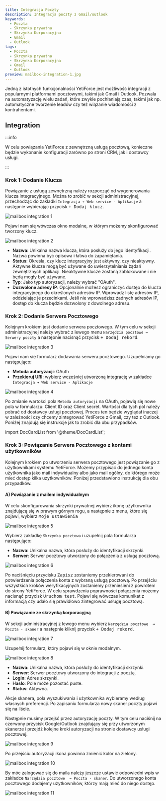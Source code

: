 ```yaml
---
title: Integracja Poczty
description: Integracja poczty z Gmail/outlook
keywords:
  - Poczta
  - Skrzynka prywatna
  - Skrzynka Korporacyjna
  - Gmail
  - Outlook
tags:
  - Poczta
  - Skrzynka prywatna
  - Skrzynka Korporacyjna
  - Gmail
  - Outlook
preview: mailbox-integration-1.jpg
---
```


Jedną z istotnych funkcjonalności YetiForce jest możliwość integracji z popularnymi platformami pocztowymi, takimi jak Gmail i Outlook. Pozwala na automatyzację wielu zadań, które zwykle pochłaniają czas, takimi jak np. automatyczne tworzenie leadów czy też wiązanie wiadomości z kontrahentami.

## Integration

:::info

W celu powiązania YetiForce z zewnętrzną usługą pocztową, konieczne będzie wykonanie konfiguracji zarówno po stroni CRM, jak i dostawcy usługi.

:::

### Krok 1: Dodanie Klucza

Powiązanie z usługą zewnętrzną należy rozpocząć od wygenerowania klucza integracyjnego. Można to zrobić w sekcji administracyjnej, przechodząc do zakładki `Integracja ➔ Web service - Aplikacje` a następnie wybierając przycisk <kbd>+ Dodaj klucz</kbd>.

![mailbox integration 1](mailbox-integration-1.jpg)

Pojawi nam się wówczas okno modalne, w którym możemy skonfigurować tworzony klucz.

![mailbox integration 2](mailbox-integration-2.jpg)

- **Nazwa**: Unikalna nazwa klucza, która posłuży do jego identyfikacji. Nazwa powinna być opisowa i łatwa do zapamiętania.
- **Status**: Określa, czy klucz integracyjny jest aktywny, czy nieaktywny. Aktywne klucze mogą być używane do uwierzytelniania żądań zewnętrznych aplikacji. Nieaktywne klucze zostaną zablokowane i nie będą mogły być używane.
- **Typ**: Jako typ autoryzacji, należy wybrać "OAuth".
- **Dozwolone adresy IP**: Opcjonalnie możesz ograniczyć dostęp do klucza integracyjnego do określonych adresów IP. Wprowadź listę adresów IP, oddzielając je przecinkami. Jeśli nie wprowadzisz żadnych adresów IP, dostęp do klucza będzie dozwolony z dowolnego adresu.

### Krok 2: Dodanie Serwera Pocztowego

Kolejnym krokiem jest dodanie serwera pocztowego. W tym celu w sekcji administracyjnej należy wybrać z lewego menu `Narzędzia pocztowe ➔ Serwery poczty` a następnie nacisnąć przycisk <kbd>+ Dodaj rekord</kbd>.

![mailbox integration 3](mailbox-integration-3.jpg)

Pojawi nam się formularz dodawania serwera pocztowego. Uzupełniamy go następująco:

- **Metoda autoryzacji**: OAuth
- **Przekieruj URI**: wybierz wcześniej utworzoną integrację w zakładce `Integracja ➔ Web service - Aplikacje`

![mailbox integration 4](mailbox-integration-4.jpg)

Po zmianie wartości pola `Metoda autoryzacji` na OAuth, pojawią się nowe pola w formularzu: Client ID oraz Client secret. Wartości dla tych pól należy pobrać od dostawcy usługi pocztowej. Proces ten będzie wyglądał inaczej w zależności czy chcemy zintegrować YetiForce z Gmail, czy też z Outlook. Poniżej znajdują się instrukcje jak to zrobić dla obu przypadków.

import DocCardList from '@theme/DocCardList';

<DocCardList />

### Krok 3: Powiązanie Serwera Pocztowego z kontami użytkowników

Kolejnym krokiem po utworzeniu serwera pocztowego jest powiązanie go z użytkownikami systemu YetiForce. Możemy przypisać do jednego konta użytkownika jako mail indywidualny albo jako mail ogólny, do którego może mieć dostęp kilka użytkowników. Poniżej przedstawiono instrukcję dla obu przypadków.

#### A) Powiązanie z mailem indywidualnym

W celu skonfigurowania skrzynki prywatnej wybierz ikonę użytkownika znajdującą się w prawym górnym rogu, a następnie z menu, które się pojawi, wybierz <kbd>Moje ustawienia</kbd>

![mailbox integration 5](mailbox-integration-5.jpg)

Wybierz zakładkę `Skrzynka pocztowa` i uzupełnij pola formularza następująco:

- **Nazwa**: Unikalna nazwa, która posłuży do identyfikacji skrzynki.
- **Serwer**: Serwer pocztowy utworzony do połączenia z usługą pocztową.

![mailbox integration 6](mailbox-integration-6.jpg)

Po naciśnięciu przycisku <kbd>Zapisz</kbd> zostaniemy przekierowani do potwierdzenia połączenia konta z wybraną usługą pocztową. Po przejściu wszystkich kroków weryfikacyjnych zostaniemy przeniesieni z powrotem do strony YetiForce. W celu sprawdzenia poprawności połączenia możemy nacisnąć przycisk <kbd>Uruchom test</kbd>. Pojawi się wówczas komunikat z informacją czy udało się prawidłowo zintegrować usługę pocztową.

#### B) Powiązanie ze skrzynką korporacyjną

W sekcji administracyjnej z lewego menu wybierz `Narzędzia pocztowe  ➔ Poczta - skaner` a następnie kliknij przycisk <kbd>+ Dodaj rekord</kbd>.

![mailbox integration 7](mailbox-integration-7.jpg)

Uzupełnij formularz, który pojawi się w oknie modalnym.

![mailbox integration 8](mailbox-integration-8.jpg)

- **Nazwa**: Unikalna nazwa, która posłuży do identyfikacji skrzynki.
- **Serwer**: Serwer pocztowy utworzony do integracji z pocztą.
- **Login**: Adres skrzynki.
- **Hasło**: Pole może pozostać puste.
- **Status**: Aktywna.

Akcje skanera, pola wyszukiwania i użytkownika wybieramy według własnych preferencji. Po zapisaniu formularza nowy skaner poczty pojawi się na liście.

Następnie musimy przejść przez autoryzację poczty. W tym celu naciśnij na czerwony przycisk Google/Outlook znajdujący się przy utworzonym skanerze i przejdź kolejne kroki autoryzacji na stronie dostawcy usługi pocztowej.

![mailbox integration 9](mailbox-integration-9.jpg)

Po przejściu autoryzacji ikona powinna zmienić kolor na zielony.

![mailbox integration 10](mailbox-integration-10.jpg)

By móc zalogować się do maila należy jeszcze ustawić odpowiedni wpis w zakładce `Narzędzia pocztowe  ➔ Poczta - skaner`. Do utworzonego konta pocztowego dodajemy użytkowników, którzy mają mieć do niego dostęp.

![mailbox integration 11](mailbox-integration-11.jpg)
